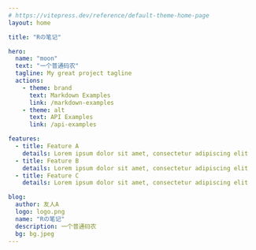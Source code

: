 ```yaml
---
# https://vitepress.dev/reference/default-theme-home-page
layout: home

title: "Rの笔记"

hero:
  name: "moon"
  text: "一个普通码农"
  tagline: My great project tagline
  actions:
    - theme: brand
      text: Markdown Examples
      link: /markdown-examples
    - theme: alt
      text: API Examples
      link: /api-examples

features:
  - title: Feature A
    details: Lorem ipsum dolor sit amet, consectetur adipiscing elit
  - title: Feature B
    details: Lorem ipsum dolor sit amet, consectetur adipiscing elit
  - title: Feature C
    details: Lorem ipsum dolor sit amet, consectetur adipiscing elit

blog:
  author: 友人A
  logo: logo.png
  name: "Rの笔记"
  description: 一个普通码农
  bg: bg.jpeg
---
```


